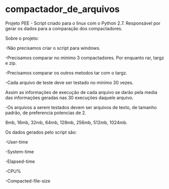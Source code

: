 # compactador_de_arquivos
Projeto PEE - Script criado para o linux com o Python 2.7. Responsável por gerar os dados para a comparação dos compactadores.

Sobre o projeto:

-Não precisamos criar o script para windows.

-Precisamos comparar no minimo 3 compactadores. Por enquanto rar, targz e zip.

-Precisamos comparar os outros metodos tar com o targz.

-Cada arquivo de teste deve ser testado no minimo 30 vezes. 

 Assim as informações de execução de cada arquivo se darão pela media das informações geradas nas 30 execuções daquele arquivo.
 
-Os arquivos a serem testados devem ser arquivos de texto, de tamanho padrão, de preferencia potencias de 2.

 8mb, 16mb, 32mb, 64mb, 128mb, 256mb, 512mb, 1024mb.
 
Os dados gerados pelo script são:

-User-time

-System-time

-Elapsed-time

-CPU%

-Compacted-file-size
